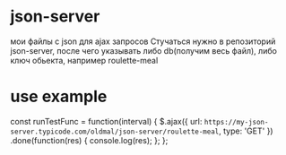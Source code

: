 # json-server
мои файлы с json для ajax запросов
Стучаться нужно в репозиторий json-server, после чего указывать либо db(получим весь файл), либо ключ обьекта, например roulette-meal

# use example
const runTestFunc = function(interval) {
  $.ajax({
    url: `https://my-json-server.typicode.com/oldmal/json-server/roulette-meal`,
    type: 'GET'
  })
    .done(function(res) {
      console.log(res);
    };
};

